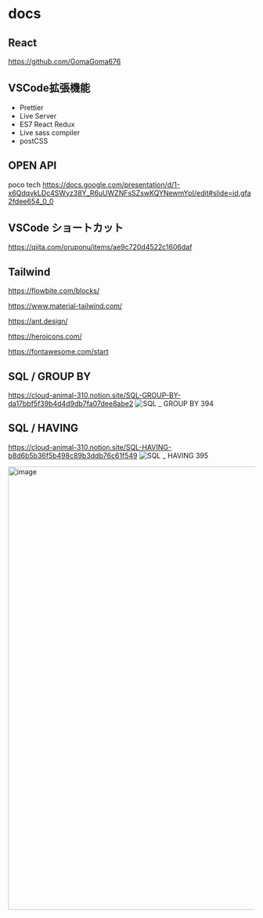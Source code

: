 # docs

## React
https://github.com/GomaGoma676

## VSCode拡張機能
- Prettier
- Live Server
- ES7 React Redux
- Live sass compiler
- postCSS

## OPEN API
poco tech
https://docs.google.com/presentation/d/1-x6QdqvkLDc4SWyz38Y_R6uUWZNFsSZswKQYNewmYpI/edit#slide=id.gfa2fdee654_0_0

## VSCode ショートカット
https://qiita.com/oruponu/items/ae9c720d4522c1606daf

## Tailwind 
https://flowbite.com/blocks/

https://www.material-tailwind.com/

https://ant.design/

https://heroicons.com/

https://fontawesome.com/start

## SQL / GROUP BY
https://cloud-animal-310.notion.site/SQL-GROUP-BY-da17bbf5f39b4d4d9db7fa07dee8abe2
![SQL _ GROUP BY 394](https://github.com/eddie-eights/docs/assets/108219026/120b7efd-5c1e-41d2-aa47-ee77a88b55f3)


## SQL / HAVING
https://cloud-animal-310.notion.site/SQL-HAVING-b8d6b5b36f5b498c89b3ddb76c61f549
![SQL _ HAVING 395](https://github.com/eddie-eights/docs/assets/108219026/4df82bcf-6ac9-41e1-83cc-d24361b51ea4)

<img width="903" alt="image" src="https://github.com/eddie-eights/docs/assets/108219026/85f615d0-4a03-49ff-96ec-c4aed8c2dcd1">
